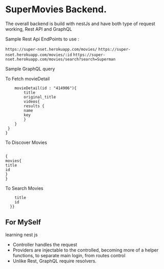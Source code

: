 # SuperMovies Backend.

The overall backend is build with nestJs and have both type of request working, Rest API and GraphQL

Sample Rest Api EndPoints to use :

`https://super-nset.herokuapp.com/movies/`
`https://super-nset.herokuapp.com/movies/:id`
`https://super-nset.herokuapp.com/movies/search?search=Superman`

Sample GraphQL query

To Fetch movieDetail

```{
    movieDetail(id : "414906"){
        title
        original_title
        videos{
        results {
        name
        key
        }
    }
 }
}
```

To Discover Movies

```

{
movies{
title
id
}
}

```

To Search Movies

```{ movies(query :"superman"){
    title
    id
  }}
```

## For MySelf

learning nest js

- Controller handles the request
- Providers are injectable to the controlled, becoming more of a helper functions, to separate main login, from routes control
- Unlike Rest, GraphQL require resolvers.
